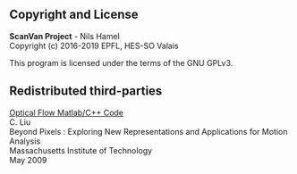 ## Copyright and License

**ScanVan Project** - Nils Hamel <br >
Copyright (c) 2016-2019 EPFL, HES-SO Valais

This program is licensed under the terms of the GNU GPLv3.

## Redistributed third-parties

[Optical Flow Matlab/C++ Code](https://people.csail.mit.edu/celiu/OpticalFlow/) <br />
C. Liu <br />
Beyond Pixels : Exploring New Representations and Applications for Motion Analysis <br />
Massachusetts Institute of Technology <br />
May 2009


